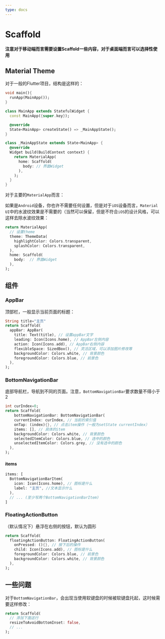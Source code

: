```yaml
---
type: docs
---
```


# Scaffold

**注意对于移动端而言需要设置Scaffold一些内容，对于桌面端而言可以选择性使用**

## Material Theme

对于一般的Flutter项目，结构是这样的：

```dart
void main(){
  runApp(MainApp());
}

class MainApp extends StatefulWidget {
  const MainApp({super.key});

  @override
  State<MainApp> createState() => _MainAppState();
}

class _MainAppState extends State<MainApp> {
  @override
  Widget build(BuildContext context) {
    return MaterialApp(
      home: Scaffold(
        body: // 界面Widget
      ),
    );
  }
}
```

对于主要的`MaterialApp`而言：

如果是`Android`设备，你也许不需要任何设置，但是对于`iOS`设备而言，`Material UI`中的水波纹效果是不需要的（当然可以保留，但是不符合`iOS`的设计风格，可以这样去除水波纹效果：

```dart
return MaterialApp(
  // 设置theme
  theme: ThemeData(
    highlightColor: Colors.transparent,
    splashColor: Colors.transparent,
  ),
  home: Scaffold(
    body:  // 界面Widget
  ),
);
```

## 组件

### AppBar

顶部栏，一般显示当前页面的标题：

```dart
String title="主页"
return Scaffold(
  appBar: AppBar(
    title: Text(title), // 设置appBar文字
    leading: Icon(Icons.home), // AppBar左侧内容
    action: Icon(Icons.add), // AppBar右侧内容
    flexibleSpace: SizedBox(), // 灵活区域，可以添加图片修改等
    backgroundColor: Colors.white, // 背景颜色
    foregroundColor: Colors.blue, // 前景色
  ),
);
```

### BottomNavigationBar

底部导航栏，导航到不同的页面。注意，`BottomNavigationBar`要求数量不得小于2

```dart
int curIndex=0;
return Scaffold(
	bottomNavigationBar: BottomNavigationBar(
    currentIndex: curIndex, // 当前的索引值
    onTap: (index){}, // 点击item操作（一般为setState currentIndex）
    items: [], // 具体的item
    backgroundColor: Colors.white, // 背景颜色
    selectedItemColor: Colors.blue, // 选中的颜色
    unselectedItemColor: Colors.grey, // 没有选中的颜色
  ),
);
```

#### items

```dart
items: [
  BottomNavigationBarItem(
    icon: Icon(Icons.home), // 图标是什么
    label: "主页", //文本显示什么
  ),
  // ... (至少写两个BottomNavigationBarItem)
]
```



### FloatingActionButton

（默认情况下）悬浮在右侧的按钮，默认为圆形

```dart
return Scaffold(
  floatingActionButton: FloatingActionButton(
    onPressed: (){}, // 按下后的操作
    child: Icon(Icons.add), // 图标是什么
    foregroundColor: Colors.blue, // 前景色
    backgroundColor: Colors.white, // 背景颜色
  ),
);
```

## 一些问题

对于`BottomNavigationBar`，会出现当使用软键盘的时候被软键盘托起，这时候需要这样修改：

```dart
return Scaffold(
  // 添加下面这行
  resizeToAvoidBottomInset: false,
  // ...
);
```
